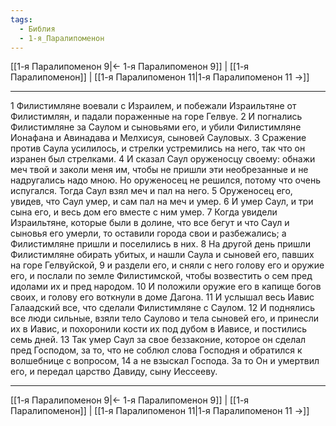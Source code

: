 ```yaml
---
tags:
  - Библия
  - 1-я_Паралипоменон
---
```

[[1-я Паралипоменон 9|← 1-я Паралипоменон 9]] | [[1-я Паралипоменон]] | [[1-я Паралипоменон 11|1-я Паралипоменон 11 →]]

---
1 Филистимляне воевали с Израилем, и побежали Израильтяне от Филистимлян, и падали пораженные на горе Гелвуе.
2 И погнались Филистимляне за Саулом и сыновьями его, и убили Филистимляне Ионафана и Авинадава и Мелхисуя, сыновей Сауловых.
3 Сражение против Саула усилилось, и стрелки устремились на него, так что он изранен был стрелками.
4 И сказал Саул оруженосцу своему: обнажи меч твой и заколи меня им, чтобы не пришли эти необрезанные и не надругались надо мною. Но оруженосец не решился, потому что очень испугался. Тогда Саул взял меч и пал на него.
5 Оруженосец его, увидев, что Саул умер, и сам пал на меч и умер.
6 И умер Саул, и три сына его, и весь дом его вместе с ним умер.
7 Когда увидели Израильтяне, которые были в долине, что все бегут и что Саул и сыновья его умерли, то оставили города свои и разбежались; а Филистимляне пришли и поселились в них.
8 На другой день пришли Филистимляне обирать убитых, и нашли Саула и сыновей его, павших на горе Гелвуйской,
9 и раздели его, и сняли с него голову его и оружие его, и послали по земле Филистимской, чтобы возвестить о сем пред идолами их и пред народом.
10 И положили оружие его в капище богов своих, и голову его воткнули в доме Дагона.
11 И услышал весь Иавис Галаадский все, что сделали Филистимляне с Саулом.
12 И поднялись все люди сильные, взяли тело Саулово и тела сыновей его, и принесли их в Иавис, и похоронили кости их под дубом в Иависе, и постились семь дней.
13 Так умер Саул за свое беззаконие, которое он сделал пред Господом, за то, что не соблюл слова Господня и обратился к волшебнице с вопросом,
14 а не взыскал Господа. За то Он и умертвил его, и передал царство Давиду, сыну Иессееву.

---
[[1-я Паралипоменон 9|← 1-я Паралипоменон 9]] | [[1-я Паралипоменон]] | [[1-я Паралипоменон 11|1-я Паралипоменон 11 →]]